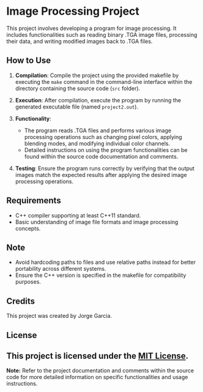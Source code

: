 # Image Processing Project

This project involves developing a program for image processing. It includes functionalities such as reading binary .TGA image files, processing their data, and writing modified images back to .TGA files. 

## How to Use

1. **Compilation**: Compile the project using the provided makefile by executing the `make` command in the command-line interface within the directory containing the source code (`src` folder).
   
2. **Execution**: After compilation, execute the program by running the generated executable file (named `project2.out`).

3. **Functionality**:
   - The program reads .TGA files and performs various image processing operations such as changing pixel colors, applying blending modes, and modifying individual color channels.
   - Detailed instructions on using the program functionalities can be found within the source code documentation and comments.

4. **Testing**: Ensure the program runs correctly by verifying that the output images match the expected results after applying the desired image processing operations.

## Requirements

- C++ compiler supporting at least C++11 standard.
- Basic understanding of image file formats and image processing concepts.

## Note

- Avoid hardcoding paths to files and use relative paths instead for better portability across different systems.
- Ensure the C++ version is specified in the makefile for compatibility purposes.

## Credits

This project was created by Jorge Garcia.

## License

This project is licensed under the [MIT License](LICENSE).
---

**Note:** Refer to the project documentation and comments within the source code for more detailed information on specific functionalities and usage instructions.
